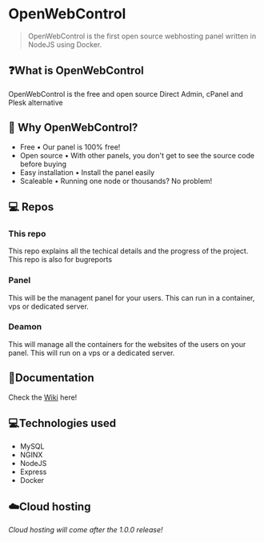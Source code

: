 # OpenWebControl

> OpenWebControl is the first open source webhosting panel written in NodeJS using Docker.

## ❓What is OpenWebControl
OpenWebControl is the free and open source Direct Admin, cPanel and Plesk alternative

## 🤔 Why OpenWebControl?
- Free • Our panel is 100% free!
- Open source • With other panels, you don't get to see the source code before buying
- Easy installation • Install the panel easily
- Scaleable • Running one node or thousands? No problem!

## 💻 Repos
### This repo
This repo explains all the techical details and the progress of the project.
This repo is also for bugreports

### Panel
This will be the managent panel for your users.
This can run in a container, vps or dedicated server. 

### Deamon
This will manage all the containers for the websites of the users on your panel.
This will run on a vps or a dedicated server.

## 📜Documentation
Check the [Wiki](../../wiki) here!

## 💻Technologies used
- MySQL
- NGINX
- NodeJS
- Express
- Docker

## ☁️Cloud hosting

*Cloud hosting will come after the 1.0.0 release!*
